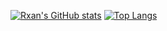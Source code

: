 [![Rxan's GitHub stats](https://github-readme-stats.vercel.app/api?username=rxann&theme=midnight-purple)](https://github.com/anuraghazra/github-readme-stats)
[![Top Langs](https://github-readme-stats.vercel.app/api/top-langs/?username=anuraghazra&theme=midnight-purple)](https://github.com/anuraghazra/github-readme-stats)
